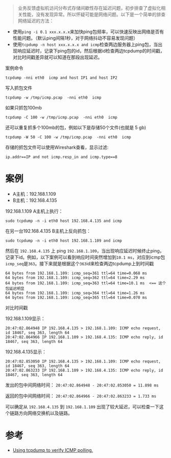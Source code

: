 > 业务反馈虚拟机访问分布式存储间歇性存在延迟问题，初步排查了虚拟化相关性能，没有发现异常。所以怀疑可能是网络问题。以下是一个简单的排查网络延迟的方法：

* 使用`ping -i 0.1 xxx.x.x.x`来加快ping包频率，可以快速反映出网络是否有性能问题。（默认ping间隔1秒，对于网络抖动不容易发现问题）
* 使用`tcpdump -n host xxx.x.x.x and icmp`检查两边服务器上ping包，当出现响应延迟时，记录下ping包的id，然后根据id检查两边tcpdump的时间戳，对比时间戳差异就可以知道在那段出现延迟。

案例命令

```
tcpdump -nni eth0  icmp and host IP1 and host IP2
```

写入抓包文件

```
tcpdump -w /tmp/icmp.pcap  -nni eth0  icmp
```

如果只抓包100mb

```
tcpdump -C 100 -w /tmp/icmp.pcap  -nni eth0  icmp
```

还可以重复抓多个100mb的包，例如以下是存储50个文件(也就是 5 gb)

```
tcpdump -W 50 -C 100 -w /tmp/icmp.pcap  -nni eth0  icmp
```

存储的抓包文件可以使用Wireshark查看，显示过滤:

```
ip.addr==IP and not icmp.resp_in and icmp.type==8
```

# 案例

* A主机：192.168.1.109
* B主机：192.168.4.135

192.168.1.109 A主机上执行：

```
sudo tcpdump -n -i eth0 host 192.168.4.135 and icmp
```

在另一台192.168.4.135 B主机上反向抓包：

```
sudo tcpdump -n -i eth0 host 192.168.1.109 and icmp
```

然后在 `192.168.4.135` 上 ping `192.168.1.109`，当出现响应延迟时候终止ping，记录下id。例如，以下案例可以看到响应时间突然增加到`10.1 ms`，对应到icmp包`icmp_seq`是`363`。接下来就是根据这个`363`id来检查两边tcpdump上到时间戳

```
64 bytes from 192.168.1.109: icmp_seq=361 ttl=64 time=0.068 ms
64 bytes from 192.168.1.109: icmp_seq=362 ttl=64 time=2.29 ms
64 bytes from 192.168.1.109: icmp_seq=363 ttl=64 time=10.1 ms  <== 这个包延迟明显
64 bytes from 192.168.1.109: icmp_seq=364 ttl=64 time=1.26 ms
64 bytes from 192.168.1.109: icmp_seq=365 ttl=64 time=0.070 ms
```
对比时间戳

192.168.1.109显示：

```
20:47:02.864948 IP 192.168.4.135 > 192.168.1.109: ICMP echo request, id 18467, seq 363, length 64
20:47:02.864966 IP 192.168.1.109 > 192.168.4.135: ICMP echo reply, id 18467, seq 363, length 64
```

192.168.4.135显示：

```
20:47:02.853050 IP 192.168.4.135 > 192.168.1.109: ICMP echo request, id 18467, seq 363, length 64
20:47:02.863233 IP 192.168.1.109 > 192.168.4.135: ICMP echo reply, id 18467, seq 363, length 64
```

发出的包中间网络时间： `20:47:02.864948 - 20:47:02.853050 = 11.898 ms`

返回的包中间网络时间： `20:47:02.864966 - 20:47:02.863233 = 1.733 ms`

可以确定从 `192.168.4.135` 到 `192.168.1.109` 出现了较大延迟，可以检查一下这个链路方向网络交换机以及链路。

# 参考

* [Using tcpdump to verify ICMP polling.](https://www.ibm.com/support/pages/using-tcpdump-verify-icmp-polling)
